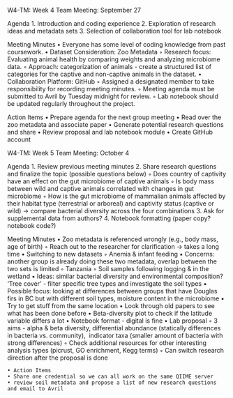 ﻿W4-TM: Week 4 Team Meeting: September 27

Agenda
    1. Introduction and coding experience
    2. Exploration of research ideas and metadata sets
    3. Selection of collaboration tool for lab notebook

Meeting Minutes
    • Everyone has some level of coding knowledge from past coursework.
    • Dataset Consideration: Zoo Metadata
        ◦ Research focus: Evaluating animal health by comparing weights and analyzing microbiome data.
        ◦ Approach: categorization of animals - create a structured list of categories for the captive and non-captive animals in the dataset.
    • Collaboration Platform: GitHub
        ◦ Assigned a designated member to take responsibility for recording meeting minutes.
        ◦ Meeting agenda must be submitted to Avril by Tuesday midnight for review.
        ◦ Lab notebook should be updated regularly throughout the project.

Action Items
    • Prepare agenda for the next group meeting
    • Read over the zoo metadata and associate paper
    • Generate potential research questions and share
    • Review proposal and lab notebook module
    • Create GitHub account


W4-TM: Week 5 Team Meeting: October 4

Agenda
    1. Review previous meeting minutes
    2. Share research questions and finalize the topic (possible questions below)
        ◦ Does country of captivity have an effect on the gut microbiome of captive animals
        ◦ Is body mass between wild and captive animals correlated with changes in gut microbiome
        ◦ How is the gut microbiome of mammalian animals affected by their habitat type (terrestrial or arboreal) and captivity status (captive or wild) → compare bacterial diversity across the four combinations
    3. Ask for supplemental data from authors?
    4. Notebook formatting (paper copy? notebook code?)

Meeting Minutes
    • Zoo metadata is referenced wrongly (e.g., body mass, age of birth)
        ◦ Reach out to the researcher for clarification → takes a long time
    • Switching to new datasets
        ◦ Anemia & infant feeding
            ▪ Concerns: another group is already doing these two metadata, overlap between the two sets is limited
        ◦ Tanzania
        ◦ Soil samples following logging & in the wetland
            ▪ Ideas: similar bacterial diversity and environmental composition? ‘Tree cover’ - filter specific tree types and investigate the soil types
            ▪ Possible focus: looking at differences between groups that have Douglas firs in BC but with different soil types, moisture content in the microbiome
                • Try to get stuff from the same location
                • Look through old papers to see what has been done before
                • Beta-diversity plot to check if the latitude variable differs a lot
    • Notebook format - digital is fine
    • Lab proposal
        ◦ 3 aims - alpha & beta diversity, differential abundance (statically differences in bacteria vs. community),  indicator taxa (smaller amount of bacteria with strong differences)
        ◦ Check additional resources for other interesting analysis types (picrust, GO enrichment, Kegg terms)
        ◦ Can switch research direction after the proposal is done

    • Action Items
    • Share one credential so we can all work on the same QIIME server
    • review soil metadata and propose a list of new research questions and email to Avril
